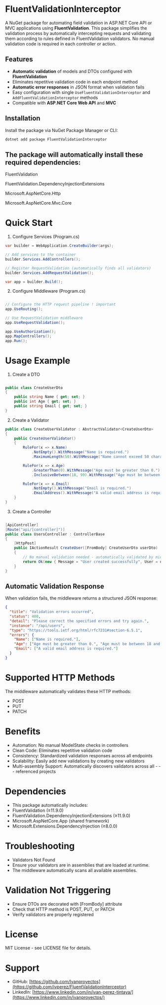 ﻿# FluentValidationInterceptor

A NuGet package for automating field validation in ASP.NET Core API or MVC applications using **FluentValidation**. This package simplifies the validation process by automatically intercepting requests and validating them according to rules defined in FluentValidation validators. No manual validation code is required in each controller or action.

## Features

- **Automatic validation** of models and DTOs configured with **FluentValidation**
- Eliminates repetitive validation code in each endpoint method
- **Automatic error responses** in JSON format when validation fails
- Easy configuration with single `UseFluentValidationInterceptor` and `AddFluentValidationInterceptor` methods
- Compatible with **ASP.NET Core Web API** and **MVC**

## Installation

Install the package via NuGet Package Manager or CLI:

```bash
dotnet add package FluentValidationInterceptor
```

## The package will automatically install these required dependencies:

FluentValidation

FluentValidation.DependencyInjectionExtensions

Microsoft.AspNetCore.Http

Microsoft.AspNetCore.Mvc.Core

# Quick Start

1. Configure Services (Program.cs)

```csharp
var builder = WebApplication.CreateBuilder(args);

// Add services to the container
builder.Services.AddControllers();

// Register RequestValidation (automatically finds all validators)
builder.Services.AddRequestValidation();

var app = builder.Build();

```

2. Configure Middleware (Program.cs)

```csharp

// Configure the HTTP request pipeline ! important
app.UseRouting();

// Use RequestValidation middleware
app.UseRequestValidation();

app.UseAuthorization();
app.MapControllers();
app.Run();

```

# Usage Example

1. Create a DTO

```csharp

public class CreateUserDto
{
    public string Name { get; set; }
    public int Age { get; set; }
    public string Email { get; set; }
}
```

2. Create a Validator

```csharp
public class CreateUserValidator : AbstractValidator<CreateUserDto>
{
    public CreateUserValidator()
    {
        RuleFor(x => x.Name)
            .NotEmpty().WithMessage("Name is required.")
            .MaximumLength(50).WithMessage("Name cannot exceed 50 characters.");

        RuleFor(x => x.Age)
            .GreaterThan(0).WithMessage("Age must be greater than 0.")
            .InclusiveBetween(18, 99).WithMessage("Age must be between 18 and 99.");

        RuleFor(x => x.Email)
            .NotEmpty().WithMessage("Email is required.")
            .EmailAddress().WithMessage("A valid email address is required.");
    }
}
```

3. Create a Controller

```csharp

[ApiController]
[Route("api/[controller]")]
public class UsersController : ControllerBase
{
    [HttpPost]
    public IActionResult CreateUser([FromBody] CreateUserDto userDto)
    {
        // No manual validation needed - automatically validated by middleware
        return Ok(new { Message = "User created successfully", User = userDto });
    }
}
```

## Automatic Validation Response

When validation fails, the middleware returns a structured JSON response:

```json
{
  "title": "Validation errors occurred",
  "status": 400,
  "detail": "Please correct the specified errors and try again.",
  "instance": "/api/users",
  "type": "https://tools.ietf.org/html/rfc7231#section-6.5.1",
  "errors": {
    "Name": ["Name is required."],
    "Age": ["Age must be greater than 0.", "Age must be between 18 and 99."],
    "Email": ["A valid email address is required."]
  }
}
```

# Supported HTTP Methods

The middleware automatically validates these HTTP methods:

- POST
- PUT
- PATCH

# Benefits

- Automation: No manual ModelState checks in controllers
- Clean Code: Eliminates repetitive validation code
- Consistency: Standardized validation responses across all endpoints
- Scalability: Easily add new validations by creating new validators
- Multi-assembly Support: Automatically discovers validators across all - - - referenced projects

# Dependencies

- This package automatically includes:
- FluentValidation (≥11.9.0)
- FluentValidation.DependencyInjectionExtensions (≥11.9.0)
- Microsoft.AspNetCore.App (shared framework)
- Microsoft.Extensions.DependencyInjection (≥8.0.0)

# Troubleshooting

- Validators Not Found
- Ensure your validators are in assemblies that are loaded at runtime.
- The middleware automatically scans all available assemblies.

# Validation Not Triggering

- Ensure DTOs are decorated with [FromBody] attribute
- Check that HTTP method is POST, PUT, or PATCH
- Verify validators are properly registered

# License

MIT License - see LICENSE file for details.

# Support

- GitHub: [https://github.com/Ivanproyectos](https://github.com/ivperez/FluentValidationInterceptor)
- LinkedIn: [https://www.linkedin.com/in/ivan-perez-tintaya/](https://www.linkedin.com/in/ivanproyectos/)
